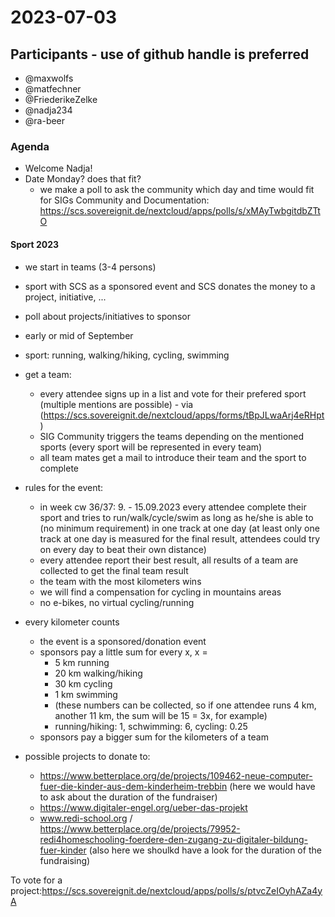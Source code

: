 # 2023-07-03

## Participants - use of github handle is preferred
* @maxwolfs
* @matfechner
* @FriederikeZelke
* @nadja234
* @ra-beer

### Agenda
* Welcome Nadja!
* Date Monday? does that fit?
    * we make a poll to ask the community which day and time would fit for SIGs Community and Documentation: https://scs.sovereignit.de/nextcloud/apps/polls/s/xMAyTwbgitdbZTtO

#### Sport 2023
* we start in teams (3-4 persons)
* sport with SCS as a sponsored event and SCS donates the money to a project, initiative, ...
* poll about projects/initiatives to sponsor
* early or mid of September
* sport: running, walking/hiking, cycling, swimming

* get a team:
    * every attendee signs up in a list and vote for their prefered sport (multiple mentions are possible) - via (https://scs.sovereignit.de/nextcloud/apps/forms/tBpJLwaArj4eRHpt) 
    * SIG Community triggers the teams depending on the mentioned sports (every sport will be represented in every team)
    * all team mates get a mail to introduce their team and the sport to complete 

* rules for the event:
    * in week cw 36/37: 9. - 15.09.2023 every attendee complete their sport and tries to run/walk/cycle/swim as long as he/she is able to (no minimum requirement) in one track at one day (at least only one track at one day is measured for the final result, attendees could try on every day to beat their own distance)
    * every attendee report their best result, all results of a team are collected to get the final team result
    * the team with the most kilometers wins
    * we will find a compensation for cycling in mountains areas
    * no e-bikes, no virtual cycling/running 

* every kilometer counts
    * the event is a sponsored/donation event
    * sponsors pay a little sum for every x, x =
        * 5 km running
        * 20 km walking/hiking
        * 30 km cycling
        * 1 km swimming
        * (these numbers can be collected, so if one attendee runs 4 km, another 11 km, the sum will be 15 = 3x, for example)
        * running/hiking: 1, schwimming: 6, cycling: 0.25 
    * sponsors pay a bigger sum for the kilometers of a team

* possible projects to donate to:
    * https://www.betterplace.org/de/projects/109462-neue-computer-fuer-die-kinder-aus-dem-kinderheim-trebbin (here we would have to ask about the duration of the fundraiser)
    * https://www.digitaler-engel.org/ueber-das-projekt 
    * www.redi-school.org / https://www.betterplace.org/de/projects/79952-redi4homeschooling-foerdere-den-zugang-zu-digitaler-bildung-fuer-kinder (also here we shoulkd have a look for the duration of the fundraising)

To vote for a project:https://scs.sovereignit.de/nextcloud/apps/polls/s/ptvcZeIOyhAZa4yA
